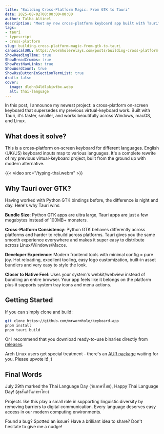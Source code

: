 ```yaml
---
title: "Building Cross-Platform Magic: From GTK to Tauri"
date: 2025-08-02T00:00:00+00:00
author: Talha Altinel
description: "Meet my new cross-platform keyboard app built with Tauri"
tags:
- tauri
- typescript
- cross-platform
slug: building-cross-platform-magic-from-gtk-to-tauri
canonicalURL: https://wormholerelays.com/posts/building-cross-platform-magic-from-gtk-to-tauri
ShowReadingTime: true
ShowBreadCrumbs: true
ShowPostNavLinks: true
ShowWordCount: true
ShowRssButtonInSectionTermList: true
draft: false
cover:
  image: dlehn34ldlakiwtbx.webp
  alt: thai-language
---
```


In this post, I announce my newest project: a cross-platform on-screen keyboard that supersedes my previous virtual-keyboard work. Built with Tauri, it's faster, smaller, and works beautifully across Windows, macOS, and Linux.

## What does it solve?

This is a cross-platform on-screen keyboard for different languages. English (UK/US) keyboard inputs map to various languages. It's a complete rewrite of my previous virtual-keyboard project, built from the ground up with modern alternative.

{{< video src="/typing-thai.webm" >}}

## Why Tauri over GTK?

Having worked with Python GTK bindings before, the difference is night and day. Here's why Tauri wins:

**Bundle Size**: Python GTK apps are ultra large, Tauri apps are just a few megabytes instead of 100MB+ monsters.

**Cross-Platform Consistency**: Python GTK behaves differently across platforms and harder to rebuild across platforms. Tauri gives you the same smooth experience everywhere and makes it super easy to distribute across Linux/Windows/Macos.

**Developer Experience**: Modern frontend tools with minimal config = pure joy. Hot reloading, excellent tooling, easy logo customization, built-in asset bundlers and very easy to style the look.

**Closer to Native Feel**: Uses your system's webkit/webview instead of bundling an entire browser. Your app feels like it belongs on the platform plus it supports system tray icons and menu actions.

## Getting Started

If you can simply clone and build:
```bash
git clone https://github.com/mrwormhole/keyboard-app
pnpm install
pnpm tauri build
```

Or I recommend that you download ready-to-use binaries directly from [releases](https://github.com/mrwormhole/keyboard-app/releases).

Arch Linux users get special treatment - there's an [AUR package](https://aur.archlinux.org/packages/keyboard-app) waiting for you. Please upvote it! ;)


## Final Words

July 29th marked the Thai Language Day (วันภาษาไทย), Happy Thai Language Day! (สุขสันต์วันภาษาไทย)

Projects like this play a small role in supporting linguistic diversity by removing barriers to digital communication. Every language deserves easy access in our modern computing environments.

Found a bug? Spotted an issue? Have a brilliant idea to share? Don't hesitate to give me a nudge!